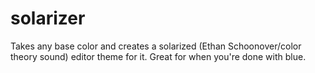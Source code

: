 # solarizer
Takes any base color and creates a solarized (Ethan Schoonover/color theory sound) editor theme for it. Great for when you're done with blue.
